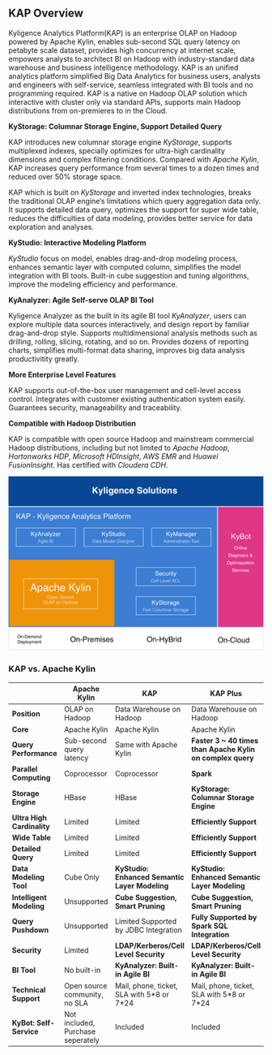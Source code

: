 ## KAP Overview

Kyligence Analytics Platform(KAP) is an enterprise OLAP on Hadoop powered by Apache Kylin, enables sub-second SQL query latency on petabyte scale dataset, provides high concurrency at internet scale, empowers analysts to architect BI on Hadoop with industry-standard data warehouse and business intelligence methodology. KAP is an unified analytics platform simplified Big Data Analytics for business users, analysts and engineers with self-service, seamless integrated with BI tools and no programming required. KAP is a native on Hadoop OLAP solution which interactive with cluster only via standard APIs, supports main Hadoop distributions from on-premieres to in the Cloud.

**KyStorage: Columnar Storage Engine, Support Detailed Query**

KAP introduces new columnar storage engine *KyStorage*, supports multiplexed indexes, specially optimizes for ultra-high cardinality dimensions and complex filtering conditions. Compared with *Apache Kylin*, KAP increases query performance from several times to a dozen times and reduced over 50%  storage space.

KAP which is built on *KyStorage* and inverted index technologies, breaks the traditional OLAP engine‘s limitations which query aggregation data only. It supports detailed data query, optimizes the support for super wide table, reduces the difficulties of data modeling, provides better service for data exploration and analyses.

**KyStudio: Interactive Modeling Platform**

*KyStudio* focus on model, enables drag-and-drop modeling process, enhances semantic layer with computed column, simplifies the model integration with BI tools. Built-in cube suggestion and tuning algorithms, improve the modeling efficiency and performance. 

**KyAnalyzer: Agile Self-serve OLAP BI Tool**

Kyligence Analyzer as the built in its agile BI tool *KyAnalyzer*, users can explore multiple data sources interactively, and design report by familiar drag-and-drop style. Supports multidimensional analysis methods such as drilling, rolling, slicing, rotating, and so on. Provides dozens of reporting charts, simplifies multi-format data sharing, improves big data analysis productivitity greatly.

**More Enterprise Level Features**

KAP supports out-of-the-box user management and cell-level access control. Integrates with customer existing authentication system easily. Guarantees security, manageability and traceability.

**Compatible with Hadoop Distribution**

KAP is compatible with open source Hadoop and mainstream commercial Hadoop distributions, including but not limited to *Apache Hadoop*, *Hortonworks HDP*, *Microsoft HDInsight*, *AWS EMR* and *Huawei FusionInsight*. Has certified with  *Cloudera CDH*.

![](images/kap_portofilio.png)



### KAP vs. Apache Kylin

|                            | Apache Kylin                      | KAP                                      | KAP Plus                                 |
| -------------------------- | --------------------------------- | ---------------------------------------- | ---------------------------------------- |
| **Position**               | OLAP on Hadoop                    | Data Warehouse on Hadoop                 | Data Warehouse on Hadoop                 |
| **Core**                   | Apache Kylin                      | Apache Kylin                             | Apache Kylin                             |
| **Query Performance**      | Sub-second query latency          | Same with Apache Kylin                   | **Faster 3 ~ 40 times than Apache Kylin on complex query** |
| **Parallel Computing**     | Coprocessor                       | Coprocessor                              | **Spark**                                |
| **Storage Engine**         | HBase                             | HBase                                    | **KyStorage: Columnar Storage Engine**   |
| **Ultra High Cardinality** | Limited                           | Limited                                  | **Efficiently Support**                  |
| **Wide Table**             | Limited                           | Limited                                  | **Efficiently Support**                  |
| **Detailed Query**         | Limited                           | Limited                                  | **Efficiently Support**                  |
| **Data Modeling Tool**     | Cube Only                         | **KyStudio: Enhanced Semantic Layer Modeling** | **KyStudio: Enhanced Semantic Layer Modeling** |
| **Intelligent Modeling**   | Unsupported                       | **Cube Suggestion, Smart Pruning**       | **Cube Suggestion, Smart Pruning**       |
| **Query Pushdown**         | Unsupported                       | Limited Supported by JDBC Integration    | **Fully Supported by Spark SQL Integration** |
| **Security**               | Limited                           | **LDAP/Kerberos/Cell Level Security**    | **LDAP/Kerberos/Cell Level Security**    |
| **BI Tool**                | No built-in                       | **KyAnalyzer: Built-in Agile BI**        | **KyAnalyzer: Built-in Agile BI**        |
| **Technical Support**      | Open source community, no SLA     | Mail, phone, ticket, SLA with 5*8 or 7\*24 | Mail, phone, ticket, SLA with 5*8 or 7\*24 |
| **KyBot: Self-Service**    | Not included, Purchase seperately | Included                                 | Included                                 |

